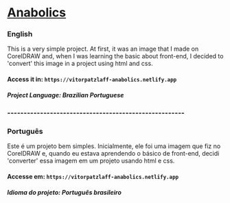 # [Anabolics](https://vitorpatzlaff-anabolics.netlify.app)
### English
This is a very simple project. At first, it was an image that I made on CorelDRAW and, when I was learning the basic about front-end, I decided to 'convert' this image in a project using html and css.
#### Access it in: ```https://vitorpatzlaff-anabolics.netlify.app```
##### Project Language: Brazilian Portuguese
### ------------------------------------------------------
### Português
Este é um projeto bem simples. Inicialmente, ele foi uma imagem que fiz no CorelDRAW e, quando eu estava aprendendo o básico de front-end, decidi 'converter' essa imagem em um projeto usando html e css.
#### Accesse em: ```https://vitorpatzlaff-anabolics.netlify.app```
##### Idioma do projeto: Português brasileiro
